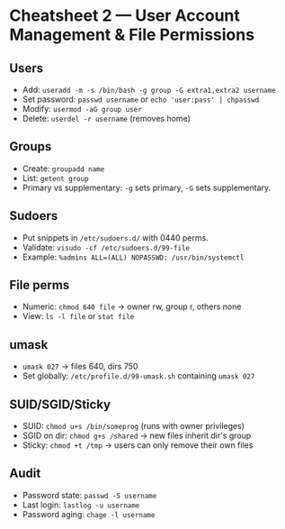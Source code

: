 # Cheatsheet 2 — User Account Management & File Permissions

## Users
- Add: `useradd -m -s /bin/bash -g group -G extra1,extra2 username`
- Set password: `passwd username` or `echo 'user:pass' | chpasswd`
- Modify: `usermod -aG group user`
- Delete: `userdel -r username` (removes home)

## Groups
- Create: `groupadd name`
- List: `getent group`
- Primary vs supplementary: `-g` sets primary, `-G` sets supplementary.

## Sudoers
- Put snippets in `/etc/sudoers.d/` with 0440 perms.
- Validate: `visudo -cf /etc/sudoers.d/99-file`
- Example: `%admins ALL=(ALL) NOPASSWD: /usr/bin/systemctl`

## File perms
- Numeric: `chmod 640 file` -> owner rw, group r, others none
- View: `ls -l file` or `stat file`

## umask
- `umask 027` -> files 640, dirs 750
- Set globally: `/etc/profile.d/99-umask.sh` containing `umask 027`

## SUID/SGID/Sticky
- SUID: `chmod u+s /bin/someprog` (runs with owner privileges)
- SGID on dir: `chmod g+s /shared` -> new files inherit dir's group
- Sticky: `chmod +t /tmp` -> users can only remove their own files

## Audit
- Password state: `passwd -S username`
- Last login: `lastlog -u username`
- Password aging: `chage -l username`
